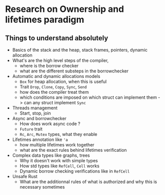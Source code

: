 # Research on Ownership and lifetimes paradigm

## Things to understand absolutely
- Basics of the stack and the heap, stack frames, pointers, dynamic allocation
- What's are the high level steps of the compiler,
    - where is the borrow checker
    - what are the different substeps in the borrowchecker
- Automatic and dynamic allocations models
    - `Box` for heap allocation, when this is useful
    - Trait `Drop`, `Clone`, `Copy`, `Sync`, `Send`
    - how does the compiler treat them
    - which conditions are imposed on which struct can implement them -> can any struct implement `Sync`
- Threads management
    - Start, stop, join
- Async and borrowchecker
    - How does work async code ?
    - `Future` trait
    - `Rc`, `Arc`, `Mutex` types, what they enable
- Lifetimes annotation like `'a`
    - how multiple lifetimes work together
    - what are the exact rules behind lifetimes verification
- Complex data types like graphs, trees
    - Why it doesn't work with simple types
    - How std types like `RefCell`, `Cell` works
    - Dynamic borrow checking verifications like in `RefCell`
- Unsafe Rust
    - What are the additionnal rules of what is authorized and why this is necessary sometimes


